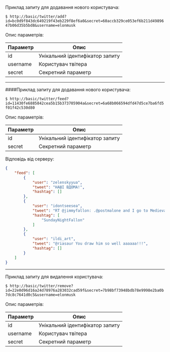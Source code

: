 Приклад запиту для додавання нового користувача:

`$ http://basic/twitter/add?id=bc0d9f843dc649219f43eb229f8ef6a0&secret=60accb329ce053ef6b211d4989647b06d35b5bd8&username=elonmusk`

Опис параметрів:

Параметр  | Опис
------------- | -------------
id  | Унікальний ідентифікатор запиту
username  | Користувач твітера
secret  | Секретний параметр

---

####Приклад запиту для додавання нового користувача:

`$ http://basic/twitter/feed?id=11430fe6885842cea5b15b373705904a&secret=6a68b066594dfd47d5ce7ba6fd5f01f42c530d80`

Опис параметрів:

Параметр  | Опис
------------- | -------------
id  | Унікальний ідентифікатор запиту
secret  | Секретний параметр

Відповідь від серверу:

```json
{
    "feed": [
        {
            "user": "zelenskyyua",
            "tweet": "НАШІ ВДОМА!",
            "hashtag": []
        },
        {
            "user": "idontseesea",
            "tweet": "RT @jimmyfallon: .@postmalone and I go to Medieval Times https://t.co/uzW7rqwh35 #SundayNightFallon",
            "hashtag": [
                "SundayNightFallon"
            ]
        },
        {
            "user": "ildi_art",
            "tweet": "@riasaur You draw him so well aaaaaa!!!",
            "hashtag": []
        }
    ]
}

```

---

Приклад запиту для видалення користувача:

`$ http://basic/twitter/remove?id=22e0d96d16a24d78976a283032cad59f&secret=7b98bf73948bdb78e9998e2ba0b7dc8c7641d0c5&username=elonmusk`

Опис параметрів:

Параметр  | Опис
------------- | -------------
id  | Унікальний ідентифікатор запиту
username  | Користувач твітера
secret  | Секретний параметр

